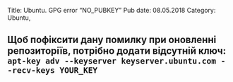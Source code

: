Title: Ubuntu. GPG error &#8220;NO_PUBKEY&#8221;
Pub date: 08.05.2018
Category: Ubuntu, 

**Щоб пофіксити дану помилку при оновленні репозиторіїв, потрібно додати відсутній ключ:**
`apt-key adv --keyserver keyserver.ubuntu.com --recv-keys YOUR_KEY`
-----
